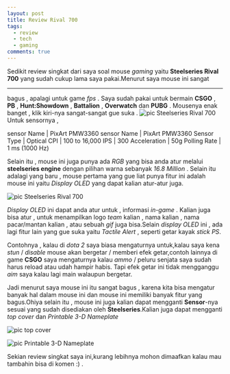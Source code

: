 ```yaml
---
layout: post
title: Review Rival 700
tags:
  - review
  - tech
  - gaming
comments: true
---
```


Sedikit review singkat dari saya soal mouse _gaming_ yaitu **Steelseries Rival 700** yang sudah cukup lama saya pakai.Menurut saya mouse ini sangat

---
bagus , apalagi untuk game _fps_ . Saya sudah pakai untuk bermain **CSGO** , **PB** , **Hunt:Showdown** , **Battalion** , **Overwatch** dan **PUBG** . Mousenya enak banget , klik kiri-nya sangat-sangat gue suka . 
![pic Steelseries Rival 700](https://media.steelseriescdn.com/thumbs/catalogue/products/00696-rival-700/c1fe66307f624c6792c1662b536399f5.png.1000x575_q100_crop-smart_optimize.png "Steelseries Rival 700")
Untuk sensornya ,

sensor Name | PixArt PMW3360
sensor Name | PixArt PMW3360
Sensor Type | Optical
CPI | 100 to 16,000
IPS | 300
Acceleration | 50g
Polling Rate | 1 ms (1000 Hz)

Selain itu , mouse ini juga punya ada _RGB_ yang bisa anda atur melalui **steelseries engine** dengan pilihan warna sebanyak _16.8 Million_ . Selain itu adalagi yang baru , mouse pertama yang gue liat punya fitur ini adalah mouse ini yaitu _Display OLED_ yang dapat kalian atur-atur juga.

![pic Steelseries Rival 700](https://images-na.ssl-images-amazon.com/images/G/01/aplusautomation/vendorimages/f29c30ea-e62c-46a5-bb4c-39b4b5eb3760.jpg._CB271929295__SL300__.jpg "Steelseries Rival 700")

_Display OLED_ ini dapat anda atur untuk , informasi _in-game_ . Kalian juga bisa atur , untuk menampilkan logo _team_ kalian , nama kalian , nama pacar/mantan kalian , atau sebuah _gif_ juga bisa.Selain _display OLED_ ini , ada lagi fitur lain yang gue suka yaitu _Tactile Alert_ , seperti getar kayak _stick PS_.  

Contohnya , kalau di _dota 2_ saya biasa mengaturnya untuk,kalau saya kena _stun_ / _disable_ mouse akan bergetar / memberi efek getar,contoh lainnya di game **CSGO** saya mengaturnya kalau _ammo_ / peluru senjata saya sudah harus reload atau udah hampir habis. Tapi efek getar ini tidak mengganggu _aim_ saya kalau lagi main walaupun bergetar.  

Jadi menurut saya mouse ini itu sangat bagus , karena kita bisa mengatur banyak hal dalam mouse ini dan mouse ini memiliki banyak fitur yang bagus.Ohiya selain itu , mouse ini juga kalian dapat mengganti **Sensor**-nya sesuai yang sudah disediakan oleh **Steelseries**.Kalian juga dapat mengganti _top cover_ dan _Printable 3-D Nameplate_ 

![pic top cover](https://media.steelseriescdn.com/thumbs/filer_public/ef/94/ef9434ad-a6f1-4000-ab6e-4a59253150fb/covers-3d.png__200x200_q100_crop-scale_optimize_subsampling-2.png "Steelseries Rival 700")

![pic Printable 3-D Nameplate](https://gameffect.se/butik/image/6607710-4.jpg "Steelseries Rival 700")

Sekian review singkat saya ini,kurang lebihnya mohon dimaafkan kalau mau tambahin bisa di komen :) .